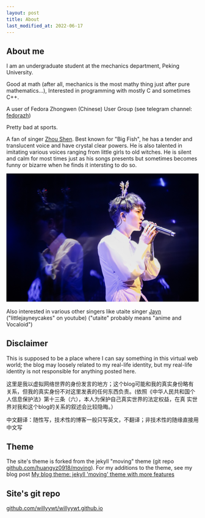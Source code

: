 ```yaml
---
layout: post
title: About
last_modified_at: 2022-06-17
---
```

## About me
I am an undergraduate student at the mechanics department, Peking University. 

Good at math (after all, mechanics is the most mathy thing just after pure mathematics...), Interested in programming with mostly C and sometimes C++. 

A user of Fedora Zhongwen (Chinese) User Group (see telegram channel: [fedorazh](https://t.me/fedorazh))

Pretty bad at sports.

A fan of singer [Zhou Shen](https://en.wikipedia.org/wiki/Zhou_Shen). Best known for "Big Fish", he has a tender and translucent voice and have crystal clear powers. He is also talented in imitating various voices ranging from little girls to old witches. He is silent and calm for most times just as his songs presents but sometimes becomes funny or bizarre when he finds it intersting to do so.

![Zhou Shen at his first series of concerts, 深空间](../static/20190709_075450_007.jpg "Zhou Shen at his first series of concerts, 深空间")

Also interested in various other singers like utaite singer [Jayn](https://utaite.fandom.com/wiki/Jayn) ("littlejayneycakes" on youtube) ("utaite" probably means "anime and Vocaloid")

## Disclaimer

This is supposed to be a place where I can say something in this virtual web world; the blog may loosely related to my real-life identity, but my real-life identity is not responsible for anything posted here.

这里是我以虚拟网络世界的身份发言的地方；这个blog可能和我的真实身份略有关系，但我的真实身份不对这里发表的任何东西负责。(依照《中华人民共和国个人信息保护法》第十三条（六），本人为保护自己真实世界的法定权益，在真
实世界对我和这个blog的关系的叙述会比较隐晦。）

中文翻译：随性写，技术性的博客一般只写英文，不翻译；非技术性的随缘直接用中文写

## Theme
The site's theme is forked from the jekyll "moving" theme (git repo [github.com/huangyz0918/moving](https://github.com/huangyz0918/moving/)). For my additions to the theme, see my blog post [My blog theme: jekyll 'moving' theme with more features](../article/theme.html)

## Site's git repo
[github.com/willyywt/willyywt.github.io](https://github.com/willyywt/willyywt.github.io/) 
